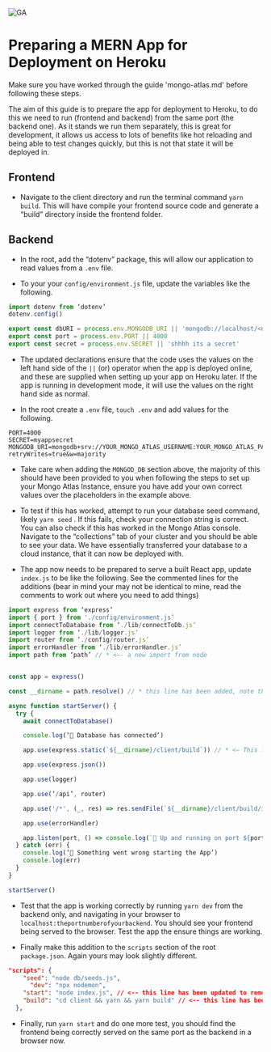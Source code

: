 ![GA](https://cloud.githubusercontent.com/assets/40461/8183776/469f976e-1432-11e5-8199-6ac91363302b.png)

# Preparing a MERN App for Deployment on Heroku

Make sure you have worked through the guide 'mongo-atlas.md' before following these steps.

The aim of this guide is to prepare the app for deployment to Heroku, to do this we need to run (frontend and backend) from the same port (the backend one). As it stands we run them separately, this is great for development, it allows us access to lots of benefits like hot reloading and being able to test changes quickly, but this is not that state it will be deployed in.

## Frontend
* Navigate to the client directory and run the terminal command `yarn build`. This will have  compile your frontend source code and generate a “build” directory inside the frontend folder.

## Backend
* In the root, add the “dotenv”  package, this will allow our application to read values from a `.env`  file.

* To your your `config/environment.js` file, update the variables like the following.

```js
import dotenv from ‘dotenv’
dotenv.config()

export const dbURI = process.env.MONGODB_URI || 'mongodb://localhost/<name-of-your-db>'
export const port = process.env.PORT || 4000
export const secret = process.env.SECRET || 'shhhh its a secret'
```

* The updated declarations ensure that the code uses the values on the left hand side of the `||` (or) operator when the app is deployed online, and these are supplied when setting up your app on Heroku later. If the app is running in development mode, it will use the values on the right hand side as normal.

* In the root create a `.env`  file, `touch .env` and add values for the following.

```
PORT=4000
SECRET=myappsecret
MONGODB_URI=mongodb+srv://YOUR_MONGO_ATLAS_USERNAME:YOUR_MONGO_ATLAS_PASSWORD@cluster0.1mdpo.mongodb.net/NAME_OF_YOUR_DB?retryWrites=true&w=majority
```

* Take care when adding the `MONGOD_DB` section above, the majority of this should have been provided to you when following the steps to set up your Mongo Atlas Instance, ensure you have add your own correct values over the placeholders in the example above.

 * To test if this has worked, attempt to run your database seed command, likely `yarn seed` . If this fails, check your connection string is correct. You can also check if this has worked in the Mongo Atlas console.  Navigate to the “collections” tab of your cluster and you should be able to see your data. We have essentially transferred your database to a cloud instance, that it can now be deployed with.

* The app now needs to be prepared to serve a built React app, update `index.js` to be like the following. See the commented lines for the additions (bear in mind your may not be identical to mine, read the comments to work out where you need to add things)

```js
import express from ‘express’
import { port } from './config/environment.js’
import connectToDatabase from ‘./lib/connectToDb.js’
import logger from ‘./lib/logger.js’
import router from ‘./config/router.js’
import errorHandler from ‘./lib/errorHandler.js’
import path from ‘path’ // * <—- a new import from node


const app = express()

const __dirname = path.resolve() // * this line has been added, note this has a double underscore before it

async function startServer() {
  try {
    await connectToDatabase()

    console.log(‘🤖 Database has connected’)

    app.use(express.static(`${__dirname}/client/build`)) // * <— This line has been added before the express json middleware, it will allow the app to respond to a request with contents of this directory “build”, which will contain our React App code.

    app.use(express.json())

    app.use(logger)

    app.use(‘/api’, router)

    app.use('/*', (_, res) => res.sendFile(`${__dirname}/client/build/index.html`)) // * <— This additional route handler has been added between the router and error handler middleware, it means that any incoming request that does not match a route in router should respond back with our frontend.

    app.use(errorHandler)

    app.listen(port, () => console.log(`🤖 Up and running on port ${port}`))
  } catch (err) {
    console.log(‘🤖 Something went wrong starting the App’)
    console.log(err)
  }
}

startServer()

```


* Test that the app is working correctly by running  `yarn dev` from the backend only, and navigating in your browser to `localhost:theportnumberofyourbackend`. You should see your frontend being served to the browser. Test the app the ensure things are working.

* Finally make this addition to the `scripts` section of the root  `package.json`. Again yours may look slightly different.

```json
"scripts": {
    "seed": "node db/seeds.js",
	  "dev": "npx nodemon",
    "start": "node index.js", // <-- this line has been updated to remove the command for nodemon
    "build": "cd client && yarn && yarn build" // <-- this line has been added, don't forget to put a comma at the end of the line above!
  },
```

* Finally, run `yarn start` and do one more test, you should find the frontend being correctly served on the same port as the backend in a browser now.



